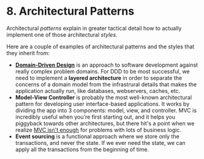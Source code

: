 # 8. Architectural Patterns

Architectural _patterns_ explain in greater tactical detail how to actually implement one of those architectural _styles_.

Here are a couple of examples of architectural patterns and the styles that they inherit from:

* [**Domain-Driven Design**](https://khalilstemmler.com/articles/domain-driven-design-intro/) is an approach to software development against really complex problem domains. For DDD to be most successful, we need to implement a **layered architecture** in order to separate the concerns of a domain model from the infrastrural details that makes the application actually run, like databases, webservers, caches, etc.
* **Model-View Controller** is probably the most well-known architectural pattern for developing user interface-based applications. It works by dividing the app into 3 components: model, view, and controller. MVC is incredibly useful when you're first starting out, and it helps you piggyback towards other architectures, but there hit's a point when we realize [MVC isn't enough](https://khalilstemmler.com/articles/enterprise-typescript-nodejs/when-crud-mvc-isnt-enough/) for problems with lots of business logic.
* **Event sourcing** is a functional approach where we store only the transactions, and never the state. If we ever need the state, we can apply all the transactions from the beginning of time.
